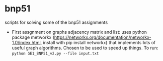 # bnp51
scripts for solving some of the bnp51 assignments
- First assgnment on graphs adjacency matrix and list: uses python package metworkx (https://networkx.org/documentation/networkx-1.0/index.html, install with pip install networkx) that implements lots of useful graph algorithms. Chosen to be used to speed up things. To run: ```python GE1_BNP51_v2.py --file input.txt```

